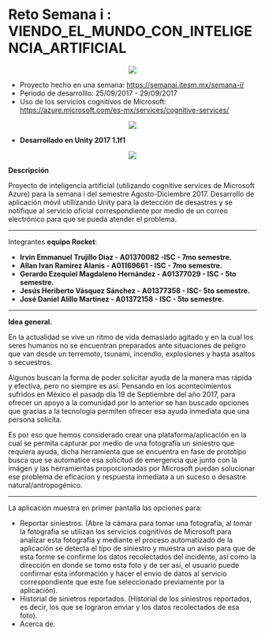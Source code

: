 # Reto Semana i :           VIENDO_EL_MUNDO_CON_INTELIGENCIA_ARTIFICIAL


<p align="center">
  <img src="https://user-images.githubusercontent.com/12177670/30831439-13dcc3a4-a20d-11e7-866a-37f875b04868.jpg">
</p>

* Proyecto hecho en una semana: https://semanai.itesm.mx/semana-i/
* Periodo de desarrolllo: 25/09/2017 - 29/09/2017
* Uso de los servicios cognitivos de Microsoft: https://azure.microsoft.com/es-mx/services/cognitive-services/

<p align="center">
 <img src="https://user-images.githubusercontent.com/12177670/30831442-16396648-a20d-11e7-9155-7581235fa8db.png">
</p>

* **Desarrollado en Unity 2017 1.1f1**

<p align="center">
<img src="https://user-images.githubusercontent.com/12177670/30831575-86456a72-a20d-11e7-8d2b-54387c832b24.png">
</p>

**Descripción**
<p>
Proyecto de inteligencia artificial (utilizando cognitive services de Microsoft Azure) para la semana i del semestre Agosto-Diciembre 2017.  Desarrollo de aplicación móvil utillizando Unity para la detección de desastres y se notifique al servicio oficial correspondiente por medio de un correo electrónico para que se pueda atender el problema.
</p>

--------------------------------------------------------------------------
Integrantes **equipo Rocket**:
* **Irvin Emmanuel Trujillo Diaz - A01370082 -ISC - 7mo semestre.**
* **Allan Ivan Ramirez Alanis - A01169661 - ISC - 7mo semestre.**
* **Gerardo Ezequiel Magdaleno Hernández - A01377029  - ISC - 5to semestre.**
* **Jesús Heriberto Vásquez Sánchez - A01377358 - ISC- 5to semestre.**
* **José Daniel Alillo Martínez - A01372158 - ISC - 5to semestre.**
--------------------------------------------------------------------------
**Idea general.**

En la actualidad se vive un ritmo de vida demasiado agitado y en la cual los seres humanos no se encuentran preparados ante situaciones de peligro que van desde un terremoto, tsunami, incendio, explosiones y hasta asaltos o secuestros.

Algunos buscan la forma de poder solicitar ayuda de la manera mas rápida y efectiva, pero no siempre es así. Pensando en los acontecimientos sufridos en México el pasadp día 19 de Septiembre del año 2017, para ofrecer un apoyo a la comunidad por lo anterior se han buscado opciones que gracias a la tecnología permiten ofrecer esa ayuda inmediata que una persona solicita.

Es por eso que hemos considerado crear una plataforma/aplicación en la cual se permita capturar por medio de una fotografía un siniestro que requiera ayuda, dicha herramienta que se encuentra en fase de prototipo busca que se automatice esa solicitud de emergencia que junto con la imágen y las herramientas proporcionadas por Microsoft puedan solucionar ese problema de eficacion y respuesta inmediata a un suceso o desastre natural/antropogénico.

--------------------------------------------------------------------------

La aplicación  muestra en primer pantalla las opciones para:
  * Reportar siniestros. (Abre la cámara para tomar una fotografía, al tomar la fotografia se utilizan los servicios cognitivos de Microsoft para analizar esta fotografía y mediante el proceso automatizado de la aplicación se detecta el tipo de siniestro y muestra un aviso para que de esta forme se confirme los datos recolectados del incidente, así como la dirección en donde se tomo esta foto y de ser así, el usuario puede confirmar esta información y hacer el envio de datos al servicio correspondiente que este fue seleccionado previamente por la aplicación).
  * Historial de sinietros reportados. (Historial de los siniestros reportados, es decir, los que se lograron enviar y los datos recolectados de esa foto).
  * Acerca de.
